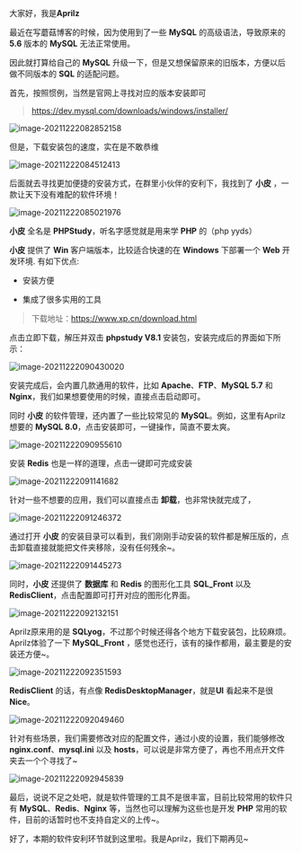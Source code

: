 大家好，我是**Aprilz**

最近在写蘑菇博客的时候，因为使用到了一些 **MySQL** 的高级语法，导致原来的 **5.6** 版本的 **MySQL** 无法正常使用。

因此就打算给自己的 **MySQL** 升级一下，但是又想保留原来的旧版本，方便以后做不同版本的 **SQL** 的适配问题。

首先，按照惯例，当然是官网上寻找对应的版本安装即可

> https://dev.mysql.com/downloads/windows/installer/

![image-20211222082852158](https://cdn.losey.top/blog/image-20211222082852158.png)

但是，下载安装包的速度，实在是不敢恭维

![image-20211222084512413](https://cdn.losey.top/blog/image-20211222084512413.png)

后面就去寻找更加便捷的安装方式，在群里小伙伴的安利下，我找到了  **小皮** ，一款让天下没有难配的软件环境！

![image-20211222085021976](https://cdn.losey.top/blog/image-20211222085021976.png)

**小皮** 全名是 **PHPStudy**，听名字感觉就是用来学 **PHP** 的（php yyds）

**小皮** 提供了 **Win** 客户端版本，比较适合快速的在 **Windows** 下部署一个 **Web** 开发环境. 有如下优点:

- 安装方便

- 集成了很多实用的工具

> 下载地址：https://www.xp.cn/download.html

点击立即下载，解压并双击 **phpstudy V8.1** 安装包，安装完成后的界面如下所示：

![image-20211222090430020](https://cdn.losey.top/blog/image-20211222090430020.png)

安装完成后，会内置几款通用的软件，比如 **Apache**、**FTP**、**MySQL 5.7** 和 **Nginx**，我们如果想要使用的时候，直接点击启动即可。

同时 **小皮** 的软件管理，还内置了一些比较常见的 **MySQL**。例如，这里有Aprilz想要的 **MySQL 8.0**，点击安装即可，一键操作，简直不要太爽。

![image-20211222090955610](https://cdn.losey.top/blog/image-20211222090955610.png)

安装 **Redis** 也是一样的道理，点击一键即可完成安装

![image-20211222091141682](https://cdn.losey.top/blog/image-20211222091141682.png)

针对一些不想要的应用，我们可以直接点击 **卸载**，也非常快就完成了，

![image-20211222091246372](https://cdn.losey.top/blog/image-20211222091246372.png)

通过打开 **小皮** 的安装目录可以看到，我们刚刚手动安装的软件都是解压版的，点击卸载直接就能把文件夹移除，没有任何残余~。

![image-20211222091445273](https://cdn.losey.top/blog/image-20211222091445273.png)

同时，**小皮** 还提供了 **数据库** 和 **Redis** 的图形化工具 **SQL_Front** 以及 **RedisClient**，点击配置即可打开对应的图形化界面。

![image-20211222092132151](https://cdn.losey.top/blog/image-20211222092132151.png)

Aprilz原来用的是 **SQLyog**，不过那个时候还得各个地方下载安装包，比较麻烦。Aprilz体验了一下 **MySQL_Front** ，感觉也还行，该有的操作都用，最主要是的安装还方便~。

![image-20211222092351593](https://cdn.losey.top/blog/image-20211222092351593.png)

**RedisClient** 的话，有点像 **RedisDesktopManager**，就是**UI** 看起来不是很 **Nice**。

![image-20211222092049460](https://cdn.losey.top/blog/image-20211222092049460.png)

针对有些场景，我们需要修改对应的配置文件，通过小皮的设置，我们能够修改 **nginx.conf**、**mysql.ini** 以及 **hosts**，可以说是非常方便了，再也不用点开文件夹去一个个寻找了~

![image-20211222092945839](https://cdn.losey.top/blog/image-20211222092945839.png)

最后，说说不足之处吧，就是软件管理的工具不是很丰富，目前比较常用的软件只有 **MySQL**、**Redis**、**Nginx** 等，当然也可以理解为这些也是开发 **PHP** 常用的软件，目前的话暂时也不支持自定义的上传~。

好了，本期的软件安利环节就到这里啦。我是Aprilz，我们下期再见~
